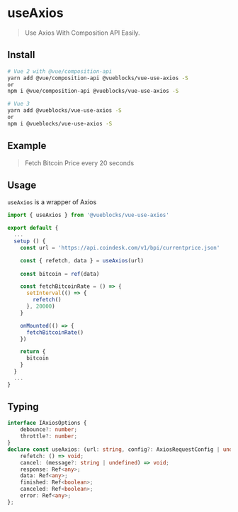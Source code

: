 # useAxios

> Use Axios With Composition API Easily.

## Install

```bash
# Vue 2 with @vue/composition-api
yarn add @vue/composition-api @vueblocks/vue-use-axios -S
or
npm i @vue/composition-api @vueblocks/vue-use-axios -S

# Vue 3
yarn add @vueblocks/vue-use-axios -S
or
npm i @vueblocks/vue-use-axios -S
```

## Example

> Fetch Bitcoin Price every 20 seconds

<ClientOnly>
  <UseAxiosDemo />
</ClientOnly>

## Usage

`useAxios` is a wrapper of Axios

```js
import { useAxios } from '@vueblocks/vue-use-axios'

export default {
  ...
  setup () {
    const url = 'https://api.coindesk.com/v1/bpi/currentprice.json'

    const { refetch, data } = useAxios(url)
    
    const bitcoin = ref(data)

    const fetchBitcoinRate = () => {
      setInterval(() => {
        refetch()
      }, 20000)
    }

    onMounted(() => {
      fetchBitcoinRate()
    })

    return {
      bitcoin
    }
  }
  ...
}
```

## Typing

```ts
interface IAxiosOptions {
    debounce?: number;
    throttle?: number;
}
declare const useAxios: (url: string, config?: AxiosRequestConfig | undefined, options?: IAxiosOptions | undefined) => {
    refetch: () => void;
    cancel: (message?: string | undefined) => void;
    response: Ref<any>;
    data: Ref<any>;
    finished: Ref<boolean>;
    canceled: Ref<boolean>;
    error: Ref<any>;
};
```
